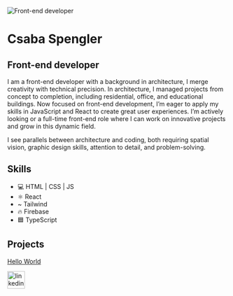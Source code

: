![Front-end developer](https://media.licdn.com/dms/image/D5616AQGsXWm6Z4uM9A/profile-displaybackgroundimage-shrink_350_1400/0/1719819618930?e=1725494400&v=beta&t=vH3ZICSYHSqPJhGoJ1r2jsTwkES_hBIxtCAclt-vFds)

# Csaba Spengler
## Front-end developer

I am a front-end developer with a background in architecture, I merge creativity with technical precision. In architecture, I managed projects from concept to completion, including residential, office, and educational buildings.
Now focused on front-end development, I’m eager to apply my skills in JavaScript and React to create great user experiences. I’m actively looking or a full-time front-end role where I can work on innovative projects and grow in this dynamic field.

I see parallels between architecture and coding, both requiring spatial vision, graphic design skills, attention to detail, and problem-solving.


## Skills
* 💻 HTML | CSS | JS
* ⚛️ React
* ~ Tailwind
* 🔥 Firebase
* 🟦 TypeScript

## Projects
[Hello World](https://hello-world-gtqd.onrender.com)




[<img src='https://upload.wikimedia.org/wikipedia/commons/8/81/LinkedIn_icon.svg' alt='linkedin' height='40'>](https://www.linkedin.com/in/csaba-spengler-08876287//)  
